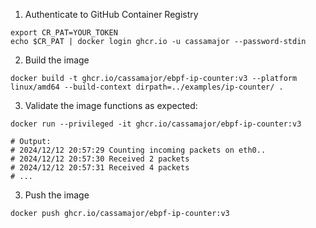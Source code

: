 1. Authenticate to GitHub Container Registry
```shell
export CR_PAT=YOUR_TOKEN
echo $CR_PAT | docker login ghcr.io -u cassamajor --password-stdin
```

2. Build the image
```shell
docker build -t ghcr.io/cassamajor/ebpf-ip-counter:v3 --platform linux/amd64 --build-context dirpath=../examples/ip-counter/ .
```

3. Validate the image functions as expected:
```shell
docker run --privileged -it ghcr.io/cassamajor/ebpf-ip-counter:v3

# Output:
# 2024/12/12 20:57:29 Counting incoming packets on eth0..
# 2024/12/12 20:57:30 Received 2 packets
# 2024/12/12 20:57:31 Received 4 packets
# ...
```

3. Push the image
```shell
docker push ghcr.io/cassamajor/ebpf-ip-counter:v3
```
